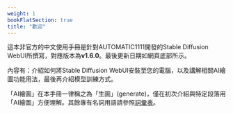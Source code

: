 ```yaml
---
weight: 1
bookFlatSection: true
title: "歡迎"
---
```


這本非官方的中文使用手冊是針對AUTOMATIC1111開發的Stable Diffusion WebUI所撰寫，對應版本為**v1.6.0**。最後更新日期如網頁底部所示。

內容有：介紹如何將Stable Diffusion WebUI安裝至您的電腦，以及講解相關AI繪圖功能用法，最後再介紹模型訓練方式。

「AI繪圖」在本手冊一律稱之為「生圖」(generate)，僅在初次介紹與特定段落用「AI繪圖」方便理解。其餘專有名詞用語請參照[詞彙表](../references/glossary)。
